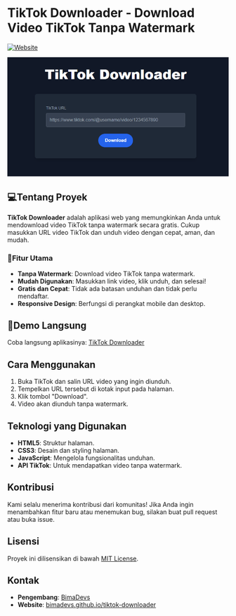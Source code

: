 # TikTok Downloader - Download Video TikTok Tanpa Watermark

[![Website](https://img.shields.io/website-up-down-green-red/https/bimadevs.github.io/tiktok-downloader.svg)](https://bimadevs.github.io/tiktok-downloader)
<div align="center">
<img src="src/tiktok_downloader.png">
</div>

## 💻Tentang Proyek

**TikTok Downloader** adalah aplikasi web yang memungkinkan Anda untuk mendownload video TikTok tanpa watermark secara gratis. Cukup masukkan URL video TikTok dan unduh video dengan cepat, aman, dan mudah. 

### 🚀Fitur Utama
- **Tanpa Watermark**: Download video TikTok tanpa watermark.
- **Mudah Digunakan**: Masukkan link video, klik unduh, dan selesai!
- **Gratis dan Cepat**: Tidak ada batasan unduhan dan tidak perlu mendaftar.
- **Responsive Design**: Berfungsi di perangkat mobile dan desktop.

## 👀Demo Langsung
Coba langsung aplikasinya: [TikTok Downloader](https://bimadevs.github.io/tiktok-downloader/)

## Cara Menggunakan
1. Buka TikTok dan salin URL video yang ingin diunduh.
2. Tempelkan URL tersebut di kotak input pada halaman.
3. Klik tombol "Download".
4. Video akan diunduh tanpa watermark.

## Teknologi yang Digunakan
- **HTML5**: Struktur halaman.
- **CSS3**: Desain dan styling halaman.
- **JavaScript**: Mengelola fungsionalitas unduhan.
- **API TikTok**: Untuk mendapatkan video tanpa watermark.

## Kontribusi
Kami selalu menerima kontribusi dari komunitas! Jika Anda ingin menambahkan fitur baru atau menemukan bug, silakan buat pull request atau buka issue.

## Lisensi
Proyek ini dilisensikan di bawah [MIT License](LICENSE).

## Kontak
- **Pengembang**: [BimaDevs](https://github.com/bimadevs)
- **Website**: [bimadevs.github.io/tiktok-downloader](https://bimadevs.github.io/tiktok-downloader/)

